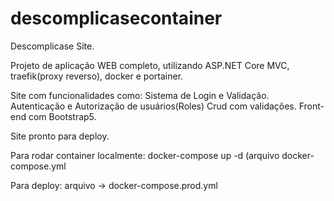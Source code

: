 # descomplicasecontainer


Descomplicase Site.

Projeto de aplicação WEB completo, utilizando ASP.NET Core MVC, traefik(proxy reverso), docker e portainer.

Site com funcionalidades como:
Sistema de Login e Validação.
Autenticação e Autorização de usuários(Roles)
Crud com validações.
Front-end com Bootstrap5.

Site pronto para deploy.


Para rodar container localmente: docker-compose up -d   (arquivo docker-compose.yml

Para deploy: arquivo -> docker-compose.prod.yml
